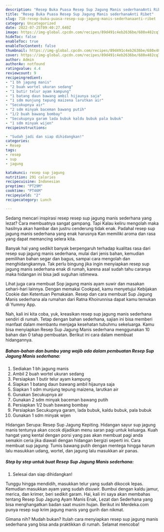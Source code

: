 ```yaml
---
description: "Resep Buka Puasa Resep Sup Jagung Manis sederhanaAnti Ribet"
title: "Resep Buka Puasa Resep Sup Jagung Manis sederhanaAnti Ribet"
slug: 710-resep-buka-puasa-resep-sup-jagung-manis-sederhanaanti-ribet
category: Uncategorized
date: 2022-07-25T09:40:27.640Z
image: https://img-global.cpcdn.com/recipes/89d491c4eb2636be/680x482cq70/resep-sup-jagung-manis-sederhana-foto-resep-utama.jpg
hideToc: false
enableToc: true
enableTocContent: false
thumbnail: https://img-global.cpcdn.com/recipes/89d491c4eb2636be/680x482cq70/resep-sup-jagung-manis-sederhana-foto-resep-utama.jpg
cover: https://img-global.cpcdn.com/recipes/89d491c4eb2636be/680x482cq70/resep-sup-jagung-manis-sederhana-foto-resep-utama.jpg
author: Admin
authorAv: notfound
ratingvalue: 4.4
reviewcount: 9
recipeingredient:
- "1 bh jagung manis"
- "2 buah wortel ukuran sedang"
- "1 butir telur ayam kampung"
- "1 batang daun bawang ambil hijaunya saja"
- "1 sdm munjung tepung maizena larutkan air"
- "Secukupnya air"
- "2 sdm minyak baceman bawang putih"
- "1/2 buah bawang bombay"
- "Secukupnya garam lada bubuk kaldu bubuk pala bubuk"
- "1 sdm minyak wijen"
recipeinstructions:

- "Sudah jadi dan siap dihidangkan!"
categories:
- Resep
tags:
- resep
- sup
- jagung

katakunci: resep sup jagung 
nutrition: 291 calories
recipecuisine: Indonesian
preptime: "PT29M"
cooktime: "PT46M"
recipeyield: "2"
recipecategory: Lunch

---
```



Sedang mencari inspirasi resep resep sup jagung manis sederhana yang lezat? Cara membuatnya sangat gampang. Tapi Kalau keliru mengolah maka hasilnya akan hambar dan justru cenderung tidak enak. Padahal resep sup jagung manis sederhana yang enak harusnya Kan memiliki aroma dan rasa yang dapat memancing selera kita.


Banyak hal yang sedikit banyak berpengaruh terhadap kualitas rasa dari resep sup jagung manis sederhana, mulai dari jenis bahan, kemudian pemilihan bahan segar dan bagus, sampai cara mengolah dan menghidangkannya. Tak perlu bingung jika ingin menyiapkan resep sup jagung manis sederhana enak di rumah, karena asal sudah tahu caranya maka hidangan ini bisa jadi suguhan istimewa.

Lihat juga cara membuat Sop jagung manis ayam suwir dan masakan sehari-hari lainnya. Dengan memakai Cookpad, kamu menyetujui Kebijakan Cookie dan Ketentuan Pemakaian. Resep dan cara membuat Sup Jagung Manis sederhana ala rumahan dari Ratna Khoirunnisa dapat kamu temukan di Yummy App.


Nah, kali ini kita coba, yuk, kreasikan resep sup jagung manis sederhana sendiri di rumah. Tetap dengan bahan sederhana, sajian ini bisa memberi manfaat dalam membantu menjaga kesehatan tubuhmu sekeluarga. Kamu bisa menyiapkan Resep Sup Jagung Manis sederhana menggunakan 10 bahan dan 0 tahap pembuatan. Berikut ini cara dalam membuat hidangannya.

<!--inarticleads1-->

##### Bahan-bahan dan bumbu yang wajib ada dalam pembuatan Resep Sup Jagung Manis sederhana:

1. Sediakan 1 bh jagung manis
1. Ambil 2 buah wortel ukuran sedang
1. Persiapkan 1 butir telur ayam kampung
1. Siapkan 1 batang daun bawang ambil hijaunya saja
1. Siapkan 1 sdm munjung tepung maizena, larutkan air
1. Gunakan Secukupnya air
1. Gunakan 2 sdm minyak baceman bawang putih
1. Persiapkan 1/2 buah bawang bombay
1. Persiapkan Secukupnya garam, lada bubuk, kaldu bubuk, pala bubuk
1. Gunakan 1 sdm minyak wijen


Hidangan Serupa: Resep Sup Jagung Kepiting. Hidangan sayur sup jagung manis tentunya akan cocok dijadikan menu saran pagi untuk keluarga. Kuah hangat yang kental dengan porsi yang pas akan membuat pagi anda semakin ceria jika diawali dengan hidangan bergizi seperti ini. Cara membuat sup jagung: Tumis bawang putih dengan mentega hingga harum lalu masukkan udang, wortel, dan jagung lalu masukkan air panas. 

<!--inarticleads2-->

##### Step by step untuk buat Resep Sup Jagung Manis sederhana:


1. Selesai dan siap dihidangkan!

Tunggu hingga mendidih, masukkan telur yang sudah dikocok lepas. Kemudian masukkan ayam yang sudah disuwir. Bumbui dengan kaldu jamur, merica, dan krimer, beri sedikit garam. Hai, kali ini saya akan membahas tentang Resep Sup Jagung Ayam Manis Enak, Lezat dan Sederhana yang bisa menghangatkan badan saat musim hujan. Berikut ini Merdeka.com punya resep sup krim jagung manis yang gurih dan nikmat. 

Gimana nih? Mudah bukan? Itulah cara menyiapkan resep sup jagung manis sederhana yang bisa anda praktikkan di rumah. Selamat mencoba!

